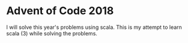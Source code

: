 # Advent of Code 2018

I will solve this year's problems using scala. 
This is my attempt to learn scala (3) while solving the problems.

